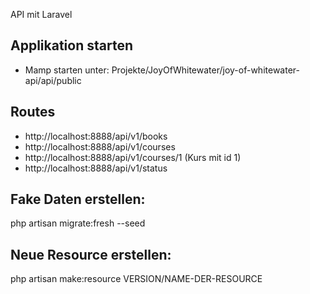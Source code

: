 
API mit Laravel


## Applikation starten
- Mamp starten unter:  Projekte/JoyOfWhitewater/joy-of-whitewater-api/api/public


## Routes
- http://localhost:8888/api/v1/books
- http://localhost:8888/api/v1/courses
- http://localhost:8888/api/v1/courses/1 (Kurs mit id 1)
- http://localhost:8888/api/v1/status


## Fake Daten erstellen:
php artisan migrate:fresh --seed


## Neue Resource erstellen:
php artisan make:resource VERSION/NAME-DER-RESOURCE


